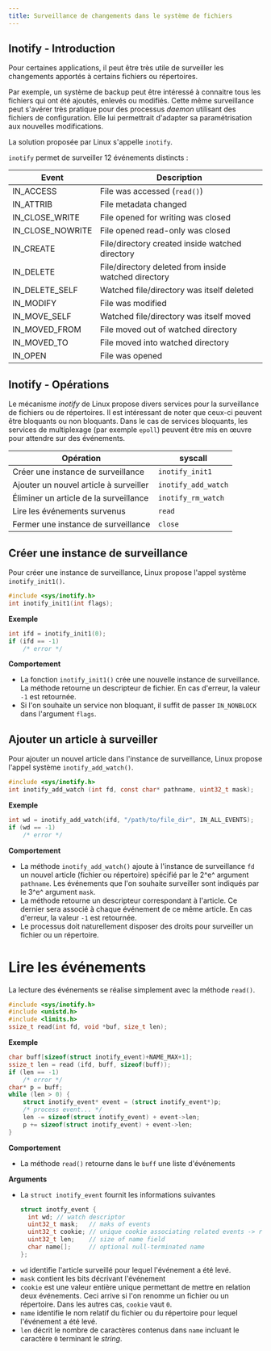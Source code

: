 ```yaml
---
title: Surveillance de changements dans le système de fichiers
---
```


## Inotify - Introduction

Pour certaines applications, il peut être très utile de surveiller les
changements apportés à certains fichiers ou répertoires.

Par exemple, un système de backup peut être intéressé à connaitre tous les
fichiers qui ont été ajoutés, enlevés ou modifiés. Cette même surveillance
peut s'avérer très pratique pour des processus _daemon_ utilisant des fichiers
de configuration. Elle lui permettrait d'adapter sa paramétrisation aux
nouvelles modifications.

La solution proposée par Linux s'appelle `inotify`.

`inotify` permet de surveiller 12 événements distincts :

| Event            | Description                                          |
|------------------|------------------------------------------------------|
| IN_ACCESS        | File was accessed (`read()`)                         |
| IN_ATTRIB        | File metadata changed                                |
| IN_CLOSE_WRITE   | File opened for writing was closed                   |
| IN_CLOSE_NOWRITE | File opened read-only was closed                     |
| IN_CREATE        | File/directory created inside watched directory      |
| IN_DELETE        | File/directory deleted from inside watched directory |
| IN_DELETE_SELF   | Watched file/directory was itself deleted            |
| IN_MODIFY        | File was modified                                    |
| IN_MOVE_SELF     | Watched file/directory was itself moved              |
| IN_MOVED_FROM    | File moved out of watched directory                  |
| IN_MOVED_TO      | File moved into watched directory                    |
| IN_OPEN          | File was opened                                      |

## Inotify - Opérations

Le mécanisme _inotify_ de Linux propose divers services pour la surveillance de
fichiers ou de répertoires. Il est intéressant de noter que ceux-ci peuvent être
bloquants ou non bloquants. Dans le cas de services bloquants, les services
de multiplexage (par exemple `epoll`) peuvent être mis en œuvre pour attendre sur
des événements.

| Opération                              | syscall             |
|----------------------------------------|---------------------|
| Créer une instance de surveillance     | `inotify_init1`     |
| Ajouter un nouvel article à surveiller | `inotify_add_watch` |
| Éliminer un article de la surveillance | `inotify_rm_watch`  |
| Lire les événements survenus           | `read`              |
| Fermer une instance de surveillance    | `close`             |

## Créer une instance de surveillance

Pour créer une instance de surveillance, Linux propose l'appel système
`inotify_init1()`.

```c
#include <sys/inotify.h>
int inotify_init1(int flags);
```

**Exemple**

```c
int ifd = inotify_init1(0);
if (ifd == -1)
    /* error */
```

**Comportement**

- La fonction `inotify_init1()` crée une nouvelle instance de surveillance. La
  méthode retourne un descripteur de fichier. En cas d'erreur, la valeur `-1` est
  retournée.
- Si l'on souhaite un service non bloquant, il suffit de passer `IN_NONBLOCK` dans
  l'argument `flags`.

## Ajouter un article à surveiller

Pour ajouter un nouvel article dans l'instance de surveillance, Linux propose
l'appel système `inotify_add_watch()`.

```c
#include <sys/inotify.h>
int inotify_add_watch (int fd, const char* pathname, uint32_t mask);
```

**Exemple**

```c
int wd = inotify_add_watch(ifd, "/path/to/file_dir", IN_ALL_EVENTS);
if (wd == -1)
    /* error */
```

**Comportement**

- La méthode `inotify_add_watch()` ajoute à l'instance de surveillance `fd` un
  nouvel article (fichier ou répertoire) spécifié par le 2^e^ argument `pathname`. Les
  événements que l'on souhaite surveiller sont indiqués par le 3^e^ argument `mask`.
- La méthode retourne un descripteur correspondant à l'article. Ce dernier sera
  associé à chaque événement de ce même article. En cas d'erreur, la valeur `-1`
  est retournée.
- Le processus doit naturellement disposer des droits pour surveiller un fichier ou
  un répertoire.

# Lire les événements

La lecture des événements se réalise simplement avec la méthode `read()`.

```c
#include <sys/inotify.h>
#include <unistd.h>
#include <limits.h>
ssize_t read(int fd, void *buf, size_t len);
```

**Exemple**

```c
char buff[sizeof(struct inotify_event)+NAME_MAX+1];
ssize_t len = read (ifd, buff, sizeof(buff));
if (len == -1)
    /* error */
char* p = buff;
while (len > 0) {
    struct inotify_event* event = (struct inotify_event*)p;
    /* process event... */
    len -= sizeof(struct inotify_event) + event->len;
    p += sizeof(struct inotify_event) + event->len;
}
```

**Comportement**

- La méthode `read()` retourne dans le `buff` une liste d'événements

**Arguments**

- La `struct inotify_event` fournit les informations suivantes
  ```c
  struct inotfy_event {
    int wd; // watch descriptor
    uint32_t mask;   // maks of events
    uint32_t cookie; // unique cookie associating related events -> rename(2)
    uint32_t len;    // size of name field
    char name[];     // optional null-terminated name
  };
  ```
- `wd` identifie l'article surveillé pour lequel l'événement a été levé.
- `mask` contient les bits décrivant l'événement
- `cookie` est une valeur entière unique permettant de mettre en relation deux
  événements. Ceci arrive si l'on renomme un fichier ou un répertoire. Dans les
  autres cas, `cookie` vaut `0`.
- `name` identifie le nom relatif du fichier ou du répertoire pour lequel l'événement
  a été levé.
- `len` décrit le nombre de caractères contenus dans `name` incluant le
  caractère `0` terminant le _string_.
